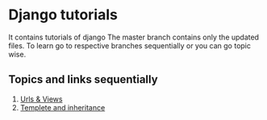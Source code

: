 # Django tutorials
It contains tutorials of django
The master branch contains only the updated files. To learn go to respective branches sequentially or you can go topic wise.

## Topics and links sequentially

1. [Urls & Views](https://github.com/maxkaustav/django/urls-views)
2. [Templete and inheritance](https://github.com/maxkaustav/django/templete-routing)
